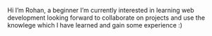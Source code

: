 Hi I’m Rohan, a beginner
I’m currently interested in learning web development 
looking forward to collaborate on projects and use the knowlege which I have learned and gain some experience :) 



